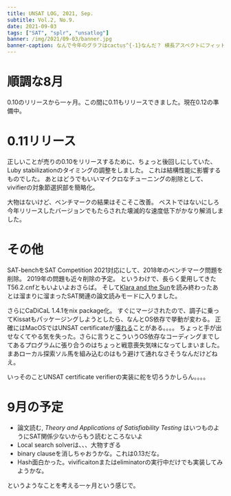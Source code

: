 ```yaml
---
title: UNSAT LOG, 2021, Sep.
subtitle: Vol.2, No.9.
date: 2021-09-03
tags: ["SAT", "splr", "unsatlog"]
banner: /img/2021/09-03/banner.jpg
banner-caption: なんで今年のグラフはcactus^{-1}なんだ？ 横長アスペクトにフィットするからかな
---
```

# 順調な8月

0.10のリリースから一ヶ月。この間に0.11もリリースできました。現在0.12の準備中。

# 0.11リリース

正しいことが売りの0.10をリリースするために、ちょっと後回しにしていた、Luby stabilizationのタイミングの調整をしました。
これは結構性能に影響するものでした。
あとはどうでもいいマイクロなチューニングの削除として、vivifierの対象節選択部を簡略化。

大物はないけど、ベンチマークの結果はそこそこ改善。
ベストではないにしろ今年リリースしたバージョンでもたらされた壊滅的な速度低下がかなり解消しました。

# その他

SAT-benchをSAT Competition 2021対応にして、2018年のベンチマーク問題を削除。
2019年の問題も近々削除の予定。
というわけで、長らく愛用してきたT56.2.cnfともいよいよおさらば。
そして[Klara and the Sun](/2021/2021-09-XX-KlaraAndTheSun)を読み終わったあとは溜まりに溜まったSAT関連の論文読みモードに入りました。

さらにCaDiCaL 1.4.1をnix package化。
すぐにマージされたので、調子に乗ってKissatもパッケージングしようとしたら、なんとOS依存で挙動が変わる。
正確にはMacOSではUNSAT certificateが[壊れる](2021/2021-08-31-kissat-on-macos)ことがある。。。。
ちょっと手が出せなくてやる気を失った。さらに言うとこういうOS依存なコーディングまでしてあるプログラムに張り合うのはちょっと戦意喪失気味になってしまいました。
まあローカル探索ソル馬を組み込むのはもう避けて通れなさそうなんだけどねえ。

いっそのことUNSAT certificate verifierの実装に舵を切ろうかしらん。。。。

# 9月の予定

- 論文読む, *Theory and Applications of Satisfiability Testing* はいつものようにSAT関係少ないからもう読むところないよ
- Local search solverは、、、大物すぎる
- binary clauseを消しちゃおうかな。これは0.13だな。
- Hash面白かった。vivificaitonまたはeliminatorの実行中だけでも実装してみようかな。

というようなことを考える一ヶ月という感じで。


